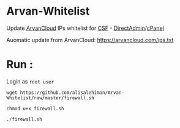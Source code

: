 # Arvan-Whitelist
Update [ArvanCloud](https://www.arvancloud.com/en) IPs whitelist for [CSF](https://configserver.com/cp/csf.html) - [DirectAdmin](https://www.directadmin.com/)/[cPanel](https://cpanel.net/)

Auomatic update from ArvanCloud:
https://arvancloud.com/ips.txt

# Run :
Login as `root user`
```
wget https://github.com/alisalehiman/Arvan-Whitelist/raw/master/firewall.sh

chmod u+x firewall.sh

./firewall.sh
```
